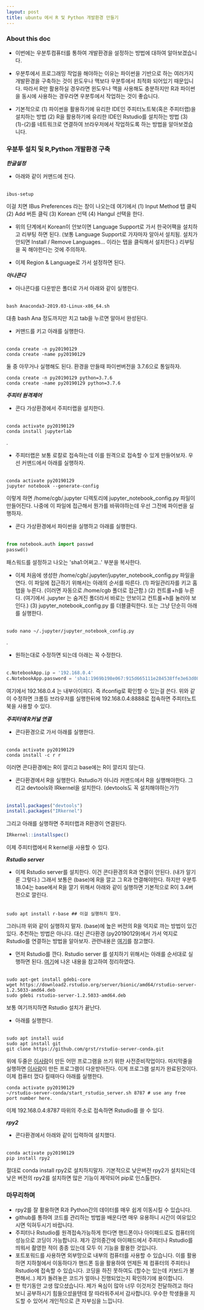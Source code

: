 ```yaml
---
layout: post 
title: ubuntu 에서 R 및 Python 개발환경 만들기
---
```


### About this doc

- 이번에는 우분투컴퓨터를 통하여 개발환경을 설정하는 방법에 대하여 알아보겠습니다. 

- 우분투에서 프로그래밍 작업을 해야하는 이유는 파이썬을 기반으로 하는 여러가지 개발환경을 구축하는 것이 윈도우나 맥보다 우분투에서 최적화 되어있기 때문입니다. 따라서 R만 활용하실 경우라면 윈도우나 맥을 사용해도 충분하지만 R과 파이썬을 동시에 사용하는 경우라면 우분투에서 작업하는 것이 좋습니다. 

- 기본적으로 (1) 파이썬을 활용하기에 유리한 IDE인 주피터노트북(혹은 주피터랩)을 설치하는 방법 (2) R을 활용하기에 유리한 IDE인 Rstudio를 설치하는 방법 (3) (1)-(2)를 네트워크로 연결하여 브라우저에서 작업하도록 하는 방법을 알아보겠습니다.

### 우분투 설치 및 R,Python 개발환경 구축 

***한글설정***

- 아래와 같이 커맨드에 친다. <br/><br/>
```
ibus-setup
```
이걸 치면 IBus Preferences 라는 창이 나오는데 여기에서 (1) Input Method 탭 클릭 (2) Add 버튼 클릭 (3) Korean 선택 (4) Hangul 선택을 한다. 

- 위의 단계에서 Korean이 안보이면 Language Support로 가서 한국어팩을 설치하고 리부팅 하면 된다. (보통 Language Support로 가자마자 알아서 설치됨. 설치가 안되면 Install / Remove Languages... 이라는 탭을 클릭해서 설치한다.) 리부팅을 꼭 해야한다는 것에 주의하자. 

- 이제 Region & Language로 가서 설정하면 된다. 

***아나콘다***

- 아나콘다를 다운받은 폴더로 가서 아래와 같이 실행한다. <br/><br/>
```
bash Anaconda3-2019.03-Linux-x86_64.sh
```
대충 bash Ana 정도까지만 치고 tab을 누르면 알아서 완성된다. 

- 커맨드를 키고  아래를 실행한다. <br/><br/>
```
conda create -n py20190129
conda create -name py20190129
```
둘 중 아무거나 실행해도 된다. 환경을 만들때 파이썬버전을 3.7.6으로 통일하자. 
```
conda create -n py20190129 python=3.7.6
conda create -name py20190129 python=3.7.6
```

***주피터 원격제어***

- 콘다 가상환경에서 주피터랩을 설치한다. <br/><br/>
```
conda activate py20190129
conda install jupyterlab
```
.

- 주피터랩은 보통 로칼로 접속하는데 이를 원격으로 접속할 수 있게 만들어보자. 우선 커맨드에서 아래를 실행하자. <br/><br/>
```
conda activate py20190129
jupyter notebook --generate-config
```
이렇게 하면 /home/cgb/.jupyter 디렉토리에 jupyter_notebook_config.py 파일이 만들어진다. 나중에 이 파일에 접근해서 뭔가를 바꿔야하는데 우선 그전에 파이썬을 실행하자. 

- 콘다 가상환경에서 파이썬을 실행하고 아래를 실행한다.  <br/><br/>
```python
from notebook.auth import passwd
passwd()
```
패스워드를 설정하고 나오는 'sha1:어쩌고..' 부분을 복사한다. 


- 이제 처음에 생성한 /home/cgb/.jupyter/jupyter_notebook_config.py 파일을 연다. 
이 파일에 접근하기 위해서는 아래의 순서를 따른다. (1) 파일관리자를 키고 홈탭을 누른다. (이러면 자동으로 /home/cgb 폴더로 접근함.) (2) 컨트롤+h를 누른다. (여기에서 .jupyter 는 숨겨진 폴더라서 바로는 안보이고 컨트롤+h를 눌러야 보인다.) (3) jupyter_notebook_config.py 를 더블클릭한다. 또는 그냥 단순히 아래를 실행한다. <br/><br/>
```
sudo nano ~/.jupyter/jupyter_notebook_config.py
```
.

- 원하는대로 수정하면 되는데 아래는 꼭 수정한다. <br/><br/>
```python
c.NotebookApp.ip = '192.168.0.4'
c.NotebookApp.password = 'sha1:1969b198e067:915d665111e284538ffe3e63d08de9a0a4dba5e7'
```
여기에서 192.168.0.4 는 내부아이피다. 즉 ifconfig로 확인할 수 있는걸 쓴다. 위와 같이 수정하면 크롬등 브라우저를 실행한뒤에 192.168.0.4:8888로 접속하면 주피터노트북을 사용할 수 있다.

***주피터에 R커널 연결*** 
- 콘다환경으로 가서 아래를 실행한다. <br/><br/>
```
conda activate py20190129
conda install -c r r
```
이러면 콘다환경에는 R이 깔리고 base에는 R이 깔리지 않는다.

- 콘다환경에서 R을 실행한다. Rstudio가 아니라 커맨드에서 R을 실행해야한다. 그리고 devtools와 IRkernel을 설치한다. (devtools도 꼭 설치해야하는가?) <br/><br/>
```r
install.packages("devtools")
install.packages("IRkernel")
```
그리고 아래를 실행하면 주피터랩과 R환경이 연결된다. 
```r
IRkernel::installspec()
```
이제 주피터랩에서 R kernel을 사용할 수 있다. 

***Rstudio server***
- 이제 Rstudio server를 설치한다. 이건 콘다환경의 R과 연결이 안된다. (내가 알기론 그렇다.) 그래서 보통은 (base)에 R을 깔고 그 R과 연결해야한다. 하지만 우분투 18.04는 base에서 R을 깔기 위해서 아래와 같이 실행하면 기본적으로 R이 3.4버전으로 깔린다. <br/><br/>
```
sudo apt install r-base ## 이걸 실행하지 말자. 
```
그러니까 위와 같이 실행하지 말자. (base)에 높은 버전의 R을 억지로 까는 방법이 있긴 있다. 추천하는 방법은 아니다. 대신 콘다환경 (py20190129)에서 가서 억지로 Rstudio를 연결하는 방법을 알아보자. 관련내용은 [여기](https://github.com/grst/rstudio-server-conda)를 참고했다. 

- 먼저 Rstudio를 깐다. Rstudio server 를 설치하기 위해서는 아래를 순서대로 실행하면 된다. [여기](https://rstudio.com/products/rstudio/download-server/debian-ubuntu/)에 나온 내용을 참고하여 정리하였다. <br/><br/>
```
sudo apt-get install gdebi-core
wget https://download2.rstudio.org/server/bionic/amd64/rstudio-server-1.2.5033-amd64.deb
sudo gdebi rstudio-server-1.2.5033-amd64.deb
```
보통 여기까지하면 Rstudio 설치가 끝난다. 

- 아래를 실행한다. <br/><br/>
```
sudo apt install uuid
sudo apt install git
git clone https://github.com/grst/rstudio-server-conda.git
```
위에 두줄은 [이사람](https://github.com/grst/rstudio-server-conda)이 만든 어떤 프로그램을 쓰기 위한 사전준비작업이다. 마지막줄을 실행하면 [이사람](https://github.com/grst/rstudio-server-conda)이 만든 프로그램이 다운받아진다. 이게 프로그램 설치가 완료된것이다. 이제 컴퓨터 껐다 킬때마다 아래를 실행한다. 
```
conda activate py20190129
~/rstudio-server-conda/start_rstudio_server.sh 8787 # use any free port number here. 
```
이제 192.168.0.4:8787 따위의 주소로 접속하면 Rstudio를 쓸 수 있다. 

***rpy2***
- 콘다환경에서 아래와 같이 입력하여 설치했다. <br/><br/>
```
conda activate py20190129
pip install rpy2
```
절대로 conda install rpy2로 설치하지말자. 기본적으로 낮은버전 rpy2가 설치되는데 낮은 버전의 rpy2를 설치하면 많은 기능이 제약되어 pip로 인스톨한다. 

### 마무리하며

- rpy2를 잘 활용하면 R과 Python간의 데이터를 매우 쉽게 이동시킬 수 있습니다. 
- github를 통하여 코드를 관리하는 방법을 배운다면 매우 유용하니 시간이 여유있으시면 익혀두시기 바랍니다. 
- 주피터나 Rstudio를 원격접속가능하게 한다면 핸드폰이나 아이패드로도 컴퓨터의 성능으로 코딩이 가능합니다. 제가 강의중간에 아이패드에서 주피터나 Rstudio를 띄워서 촬영한 적이 종종 있는데 모두 이 기능을 활용한 것입니다. 
- 포트포워드를 사용하면 외부망으로 내부의 컴퓨터를 사용할 수 있습니다. 이를 활용하면 지하철에서 이동하다가 핸드폰 등을 활용하여 언제든 제 컴퓨터의 주피터나 Rstudio에 접속할 수 있습니다. 코딩을 하진 못하여도 (할수는 있는데 키보드가 불편해서..) 제가 돌려놓은 코드가 얼마나 진행되었는지 확인하기에 용이합니다. 
- 한 학기동안 고생 많으셨습니다. 제가 욕심이 많아 너무 이것저것 전달하려고 하다보니 공부하시기 힘들으셨을텐데 잘 따라워주셔서 감사합니다. 우수한 학생들을 지도할 수 있어서 개인적으로 큰 자부심을 느낍니다. 